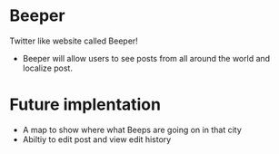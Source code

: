 # Beeper
Twitter like website called Beeper!
* Beeper will allow users to see posts from all around the world and localize post. 



# Future implentation
* A map to show where what Beeps are going on in that city
* Abiltiy to edit post and view edit history
